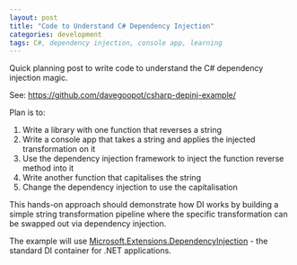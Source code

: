 ```yaml
---
layout: post
title: "Code to Understand C# Dependency Injection"
categories: development
tags: C#, dependency injection, console app, learning
---
```


Quick planning post to write code to understand the C# dependency injection magic.

See: https://github.com/davegoopot/csharp-depinj-example/

Plan is to:

1. Write a library with one function that reverses a string
2. Write a console app that takes a string and applies the injected transformation on it
3. Use the dependency injection framework to inject the function reverse method into it
4. Write another function that capitalises the string
5. Change the dependency injection to use the capitalisation

This hands-on approach should demonstrate how DI works by building a simple string transformation pipeline where the specific transformation can be swapped out via dependency injection.

The example will use [Microsoft.Extensions.DependencyInjection](https://docs.microsoft.com/en-us/dotnet/core/extensions/dependency-injection) - the standard DI container for .NET applications.